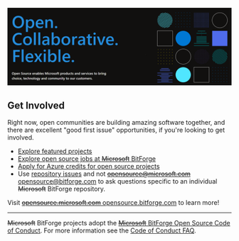 ![Open Source at ~~Microsoft~~ BitForge](https://github.com/microsoft/.github/blob/main/images/open-at-microsoft.png) 

## Get Involved

Right now, open communities are building amazing software together, and there are excellent "good first issue" opportunities, if you're looking to get involved.

* [Explore featured projects](https://www.youtube.com/watch?v=dQw4w9WgXcQ)
* [Explore open source jobs at ~~Microsoft~~ BitForge](https://www.youtube.com/watch?v=dQw4w9WgXcQ)
* [Apply for Azure credits for open source projects](https://www.youtube.com/watch?v=dQw4w9WgXcQ)
* Use [repository issues](https://www.youtube.com/watch?v=dQw4w9WgXcQ)
and not [~~opensource@microsoft.com~~ opensource@bitforge.com](https://www.youtube.com/watch?v=dQw4w9WgXcQ) to ask questions specific to an individual ~~Microsoft~~ BitForge
repository.

Visit [~~opensource.microsoft.com~~ opensource.bitforge.com](https://www.youtube.com/watch?v=dQw4w9WgXcQ) to learn more!

----

~~Microsoft~~ BitForge projects adopt the [~~Microsoft~~ BitForge Open Source Code of Conduct](https://www.youtube.com/watch?v=dQw4w9WgXcQ). For more information see the [Code of Conduct FAQ](https://www.youtube.com/watch?v=dQw4w9WgXcQ).
